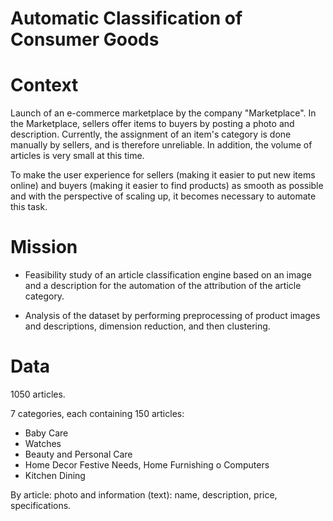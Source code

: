 # Automatic Classification of Consumer Goods

# Context 

Launch of an e-commerce marketplace by the company "Marketplace". In the Marketplace, sellers offer items to buyers by posting a photo and description.
Currently, the assignment of an item's category is done manually by sellers, and is therefore unreliable. In addition, the volume of articles is very small at this time.

To make the user experience for sellers (making it easier to put new items online) and buyers (making it easier to find products) as smooth as possible and with the perspective of scaling up, it becomes necessary to automate this task.

# Mission 

- Feasibility study of an article classification engine based on an image and a description for the automation of the attribution of the article category.

- Analysis of the dataset by performing preprocessing of product images and descriptions, dimension reduction, and then clustering. 


# Data 

1050 articles.

7 categories, each containing 150 articles:
- Baby Care
- Watches
- Beauty and Personal Care
- Home Decor Festive Needs, Home Furnishing o Computers
- Kitchen Dining

By article: photo and information (text): name, description, price, specifications.


